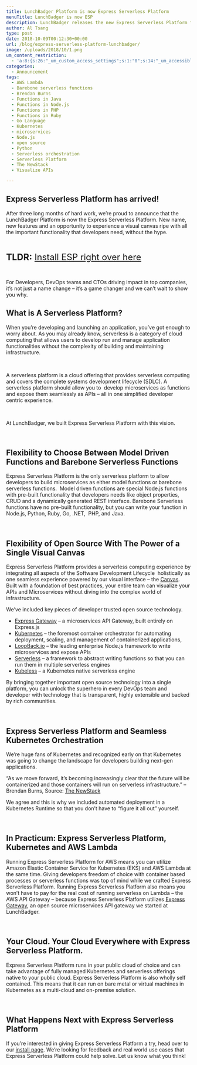 ```yaml
---
title: LunchBadger Platform is now Express Serverless Platform
menuTitle: LunchBadger is now ESP
description: LunchBadger releases the new Express Serverless Platform for developers, DevOps teams, API and Microserves experts driving impact in the enterprise.
author: Al Tsang
type: post
date: 2018-10-09T00:12:30+00:00
url: /blog/express-serverless-platform-lunchbadger/
image: /uploads/2018/10/1.png
um_content_restriction:
  - 'a:8:{s:26:"_um_custom_access_settings";s:1:"0";s:14:"_um_accessible";s:1:"0";s:19:"_um_noaccess_action";s:1:"0";s:30:"_um_restrict_by_custom_message";s:1:"0";s:27:"_um_restrict_custom_message";s:0:"";s:19:"_um_access_redirect";s:1:"0";s:23:"_um_access_redirect_url";s:0:"";s:28:"_um_access_hide_from_queries";s:1:"0";}'
categories:
  - Announcement
tags:
  - AWS Lambda
  - Barebone serverless functions
  - Brendan Burns
  - Functions in Java
  - Functions in Node.js
  - Functions in PHP
  - Functions in Ruby
  - Go Language
  - Kubernetes
  - microservices
  - Node.js
  - open source
  - Python
  - Serverless orchestration
  - Serverless Platform
  - The NewStack
  - Visualize APIs

---
```

## Express Serverless Platform has arrived!

After three long months of hard work, we&#8217;re proud to announce that the LunchBadger Platform is now the Express Serverless Platform. New name, new features and an opportunity to experience a visual canvas ripe with all the important functionality that developers need, without the hype.

&nbsp;

<span style="font-size: 18pt;"><strong>TLDR:</strong> <a href="/getting-started">Install ESP right over here</a></span>

&nbsp;

For Developers, DevOps teams and CTOs driving impact in top companies, it&#8217;s not just a name change &#8211; it&#8217;s a game changer and we can&#8217;t wait to show you why.

## What is A Serverless Platform?

When you&#8217;re developing and launching an application, you&#8217;ve got enough to worry about. As you may already know, serverless is a category of cloud computing that allows users to develop run and manage application functionalities without the complexity of building and maintaining infrastructure.

&nbsp;

A serverless platform is a cloud offering that provides serverless computing and covers the complete systems development lifecycle (SDLC). A serverless platform should allow you to  develop microservices as functions and expose them seamlessly as APIs &#8211; all in one simplified developer centric experience.

&nbsp;

At LunchBadger, we built Express Serverless Platform with this vision.

&nbsp;

## Flexibility to Choose Between Model Driven Functions and Barebone Serverless Functions

Express Serverless Platform is the only serverless platform to allow developers to build microservices as either model functions or barebone serverless functions.  Model driven functions are special Node.js functions with pre-built functionality that developers needs like object properties, CRUD and a dynamically generated REST interface. Barebone Serverless functions have no pre-built functionality, but you can write your function in Node.js, Python, Ruby, Go, .NET,  PHP, and Java.

&nbsp;

## Flexibility of Open Source With The Power of a Single Visual Canvas

Express Serverless Platform provides a serverless computing experience by integrating all aspects of the Software Development Lifecycle  holistically as one seamless experience powered by our visual interface &#8211; the [Canvas][2]. Built with a foundation of best practices, your entire team can visualize your APIs and Microservices without diving into the complex world of infrastructure.

We&#8217;ve included key pieces of developer trusted open source technology.

  * [Express Gateway][3] &#8211; a microservices API Gateway, built entirely on Express.js
  * [Kubernetes][4] &#8211; the foremost container orchestrator for automating deployment, scaling, and management of containerized applications,
  * [LoopBack.io][5] &#8211; the leading enterprise Node.js framework to write microservices and expose APIs
  * [Serverless][6] &#8211; a framework to abstract writing functions so that you can run them in multiple serverless engines
  * [Kubeless][7] &#8211; a Kubernetes native serverless engine

By bringing together important open source technology into a single platform, you can unlock the superhero in every DevOps team and developer with technology that is transparent, highly extensible and backed by rich communities.

&nbsp;

## Express Serverless Platform and Seamless Kubernetes Orchestration

We&#8217;re huge fans of Kubernetes and recognized early on that Kubernetes was going to change the landscape for developers building next-gen applications.

&#8220;As we move forward, it’s becoming increasingly clear that the future will be containerized and those containers will run on serverless infrastructure.&#8221; &#8211; Brendan Burns, Source: [The NewStack][8]

We agree and this is why we included automated deployment in a Kubernetes Runtime so that you don&#8217;t have to &#8220;figure it all out&#8221; yourself.

&nbsp;

## In Practicum: Express Serverless Platform, Kubernetes and AWS Lambda

Running Express Serverless Platform for AWS means you can utilize Amazon Elastic Container Service for Kubernetes (EKS) and AWS Lambda at the same time. Giving developers freedom of choice with container based processes or serverless functions was top of mind while we crafted Express Serverless Platform. Running Express Serverless Platform also means you won&#8217;t have to pay for the real cost of running serverless on Lambda &#8211; the AWS API Gateway &#8211; because Express Serverless Platform utilizes [Express Gateway][9], an open source microservices API gateway we started at LunchBadger.

&nbsp;

## Your Cloud. Your Cloud Everywhere with Express Serverless Platform.

Express Serverless Platform runs in your public cloud of choice and can take advantage of fully managed Kubernetes and serverless offerings native to your public cloud. Express Serverless Platform is also wholly self contained. This means that it can run on bare metal or virtual machines in Kubernetes as a multi-cloud and on-premise solution.

&nbsp;

## What Happens Next with Express Serverless Platform

If you&#8217;re interested in giving Express Serverless Platform a try, head over to our <a href="/getting-started">install page</a>. We&#8217;re looking for feedback and real world use cases that Express Serverless Platform could help solve. Let us know what you think!

&nbsp;



 [1]: https://www.lunchbadger.com/express-serverless-platform/?utm_source=blog_announcement&utm_medium=blog&utm_campaign=2018-08-trial-launch&utm_content=link
 [2]: http://docs.lunchbadger.com/basics/canvas/
 [3]: https://express-gateway.io
 [4]: http://kubernetes.io
 [5]: https://loopback.io
 [6]: http://serverless.io
 [7]: http://kubeless.io
 [8]: https://thenewstack.io/the-future-of-kubernetes-is-serverless/
 [9]: https://www.express-gateway.io
 [10]: https://www.lunchbadger.com/14-day-trial-registration/?utm_source=blog_announcement&utm_medium=blog&utm_campaign=2018-08-trial-launch&utm_content=link